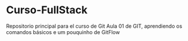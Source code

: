 # Curso-FullStack
Repositorio principal para el curso de Git
Aula 01 de GIT, aprendiendo os comandos básicos e um pouquinho de GitFlow
